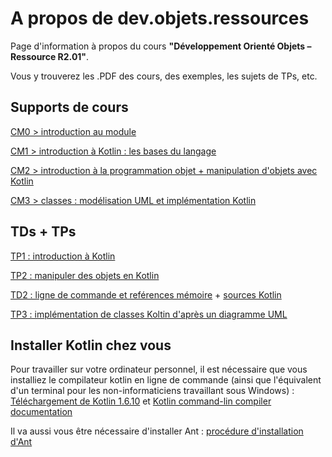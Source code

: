 # A propos de dev.objets.ressources

Page d'information à propos du cours **"Développement Orienté Objets – Ressource R2.01"**.

Vous y trouverez les .PDF des cours, des exemples, les sujets de TPs, etc.

## Supports de cours

[CM0 > introduction au module](./00-intro.pdf)

[CM1 > introduction à Kotlin : les bases du langage](01-bases-kotlin.pdf)

[CM2 > introduction à la programmation objet + manipulation d'objets avec Kotlin](02-des-objets.pdf)

[CM3 > classes : modélisation UML et implémentation Kotlin](03-classes+uml.pdf)

## TDs + TPs

[TP1 : introduction à Kotlin](https://gitlab.univ-nantes.fr/iut.info1.dev.objets/dev.objets.tp1)

[TP2 : manipuler des objets en Kotlin](https://gitlab.univ-nantes.fr/iut.info1.dev.objets/dev.objets.tp2)

[TD2 : ligne de commande et reférences mémoire](TDs/td2_etu.pdf) + [sources Kotlin](https://gitlab.univ-nantes.fr/iut.info1.dev.objets/dev.objets.td2)

[TP3 : implémentation de classes Koltin d'après un diagramme UML](https://gitlab.univ-nantes.fr/iut.info1.dev.objets/dev.objets.tp3)


## Installer Kotlin chez vous

Pour travailler sur votre ordinateur personnel, il est nécessaire que vous installiez le compilateur kotlin en ligne de commande (ainsi que l'équivalent d'un terminal pour les non-informaticiens travaillant sous Windows) : [Téléchargement de Kotlin 1.6.10](https://github.com/JetBrains/kotlin/releases/tag/v1.6.10) et [Kotlin command-lin compiler documentation](https://kotlinlang.org/docs/command-line.html) 



Il va aussi vous être nécessaire d'installer Ant : [procédure d'installation d'Ant](https://ant.apache.org/manual/install.html)
